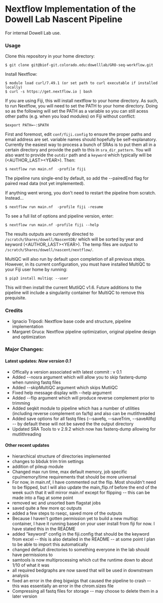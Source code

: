 # Nextflow Implementation of the Dowell Lab Nascent Pipeline

For internal Dowell Lab use.

### Usage

Clone this repository in your home directory:

    $ git clone git@biof-git.colorado.edu:dowelllab/GRO-seq-workflow.git

Install Nextflow:

    $ module load curl/7.49.1 (or set path to curl executable if installed locally)
    $ curl -s https://get.nextflow.io | bash
    
If you are using Fiji, this will install nextflow to your home directory. As such, to run Nextflow, you will need to set the PATH to your home directory. Doing so as the following will set the PATH as a variable so you can still acess other paths (e.g. when you load modules) on Fiji without conflict:

    $export PATH=~:$PATH

First and foremost, edit `conf/fiji.config` to ensure the proper paths and email address are set. variable names should hopefully be self-explanatory. Currently the easiest way to process a bunch of SRAs is to put them all in a certain directory and provide the path to this in `sra_dir_pattern`. You will also want to provide the `outdir` path and a `keyword` which typically will be (\<AUTHOR_LAST>\<YEAR>). Then:

    $ nextflow run main.nf  -profile fiji
    
The pipeline runs single-end by default, so add the --pairedEnd flag for paired read data (not yet implemented).

If anything went wrong, you don't need to restart the pipeline from scratch. Instead...

    $ nextflow run main.nf  -profile fiji -resume
    
To see a full list of options and pipeline version, enter:
    
    $ nextflow run main.nf -profile fiji --help

The results outputs are currently directed to `/scratch/Shares/dowell/NascentDB/` which will be sorted by year and keyword (\<AUTHOR_LAST>\<YEAR>). The temp files are output to `/scratch/Shares/dowell/nascent/nextflow/`.

MultiQC will also run by default upon completion of all previous steps. However, in its current configuration, you must have installed MultiQC to your Fiji user home by running:

    $ pip3 install multiqc --user
    
This will then install the current MutliQC v1.6. Future additions to the pipeline will include a singularity container for MultiQC to remove this prequisite.

### Credits

* Ignacio Tripodi: Nextflow base code and structure, pipeline implementation
* Margaret Gruca: Nextflow pipeline optimization, original pipeline design and optimization

### Major Changes:

#### Latest updates: *Now version 0.1*
* Offically a version associated with latest commit : v 0.1
* Added --nosra argument which will allow you to skip fasterq-dump when running fastq files
* Added --skipMultiQC argument which skips MutliQC
* Fixed help message display with --help argument
* Added --flip argument which will produce reverse complement prior to trimming
* Added seqkit module to pipeline which has a number of utilities (including reverse complement on fa/fq) and also can be mutlithreaded
* Added save options for all fastq files (--savefq, --saveTrim, --saveAllfq) -- by default these will not be saved the the output directory
* Updated SRA Tools to v 2.9.2 which now has fasterq-dump allowing for mutlithreading

#### Other recent updates

* hierarchical structure of directories implemented
* changes to bbduk trim trim settings
* addition of pileup module
* Changed max run time, max default memory, job specific cpu/memory/time requirements that should be more universal
* For now, in main.nf, I have commented out the flip. Most shouldn't need to be flipped, but I will also update the main_flip.nf before the end of the week such that it will mirror main.nf except for flipping -- this can be made into a flag at some point
* removed wc and unsorted bam flagstat jobs
* saved quite a few more qc outputs
* added a few steps to rseqc, saved more of the outputs
* Because I haven't gotten permission yet to build a new multiqc container, I have it running based on your user install from fiji for now. I have stated this in the README
* added "keyword" config in the fiji.config that should be the keyword from excel -- this is also detailed in the README -- at some point I plan to be able to import this automatically
* changed default directories to something everyone in the lab should have permissions to
* samtools is now multiprocessing which cut the runtime down to about 1/10 of what it was
* all required bedgraphs are now saved that will be used in downstream analysis
* fixed an error in the dreg bigwigs that caused the pipeline to crash -- this was essentially an error in the chrom.sizes file
* Compressing all fastq files for storage -- may choose to delete them in a later version
